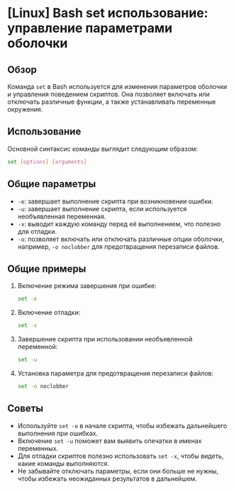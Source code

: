 # [Linux] Bash set использование: управление параметрами оболочки

## Обзор
Команда `set` в Bash используется для изменения параметров оболочки и управления поведением скриптов. Она позволяет включать или отключать различные функции, а также устанавливать переменные окружения.

## Использование
Основной синтаксис команды выглядит следующим образом:
```bash
set [options] [arguments]
```

## Общие параметры
- `-e`: завершает выполнение скрипта при возникновении ошибки.
- `-u`: завершает выполнение скрипта, если используется необъявленная переменная.
- `-x`: выводит каждую команду перед её выполнением, что полезно для отладки.
- `-o`: позволяет включать или отключать различные опции оболочки, например, `-o noclobber` для предотвращения перезаписи файлов.

## Общие примеры
1. Включение режима завершения при ошибке:
   ```bash
   set -e
   ```

2. Включение отладки:
   ```bash
   set -x
   ```

3. Завершение скрипта при использовании необъявленной переменной:
   ```bash
   set -u
   ```

4. Установка параметра для предотвращения перезаписи файлов:
   ```bash
   set -o noclobber
   ```

## Советы
- Используйте `set -e` в начале скрипта, чтобы избежать дальнейшего выполнения при ошибках.
- Включение `set -u` поможет вам выявить опечатки в именах переменных.
- Для отладки скриптов полезно использовать `set -x`, чтобы видеть, какие команды выполняются.
- Не забывайте отключать параметры, если они больше не нужны, чтобы избежать неожиданных результатов в дальнейшем.